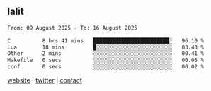 ## lalit

<!--START_SECTION:waka-->

```txt
From: 09 August 2025 - To: 16 August 2025

C          8 hrs 41 mins   ████████████████████████░   96.10 %
Lua        18 mins         █░░░░░░░░░░░░░░░░░░░░░░░░   03.43 %
Other      2 mins          ░░░░░░░░░░░░░░░░░░░░░░░░░   00.41 %
Makefile   0 secs          ░░░░░░░░░░░░░░░░░░░░░░░░░   00.05 %
conf       0 secs          ░░░░░░░░░░░░░░░░░░░░░░░░░   00.02 %
```

<!--END_SECTION:waka-->

[website](https://lalit.sh) | [twitter](https://x.com/@lalitcodes) | [contact](https://lalit.sh/contact)
